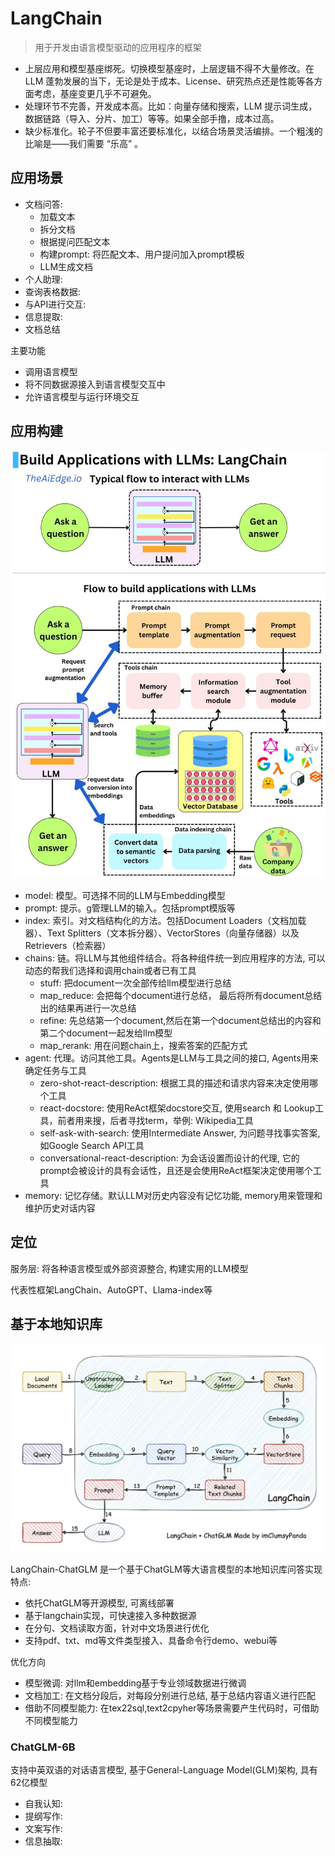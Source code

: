 # LangChain

> 用于开发由语言模型驱动的应用程序的框架

- 上层应用和模型基座绑死。切换模型基座时，上层逻辑不得不大量修改。在 LLM 蓬勃发展的当下，无论是处于成本、License、研究热点还是性能等各方面考虑，基座变更几乎不可避免。
- 处理环节不完善，开发成本高。比如：向量存储和搜索，LLM 提示词生成，数据链路（导入、分片、加工）等等。如果全部手撸，成本过高。
- 缺少标准化。轮子不但要丰富还要标准化，以结合场景灵活编排。一个粗浅的比喻是——我们需要 “乐高” 。

## 应用场景

- 文档问答:
  - 加载文本
  - 拆分文档
  - 根据提问匹配文本
  - 构建prompt: 将匹配文本、用户提问加入prompt模板
  - LLM生成文档
- 个人助理:
- 查询表格数据:
- 与API进行交互:
- 信息提取:
- 文档总结

主要功能

- 调用语言模型
- 将不同数据源接入到语言模型交互中
- 允许语言模型与运行环境交互

## 应用构建

![流程交互图](./images/langchain流程交互图.jpeg)

- model: 模型。可选择不同的LLM与Embedding模型
- prompt: 提示。g管理LLM的输入。包括prompt模版等
- index: 索引。对文档结构化的方法。包括Document Loaders（文档加载器）、Text Splitters（文本拆分器）、VectorStores（向量存储器）以及Retrievers（检索器）
- chains: 链。将LLM与其他组件结合。将各种组件统一到应用程序的方法, 可以动态的帮我们选择和调用chain或者已有工具
  - stuff: 把document一次全部传给llm模型进行总结
  - map_reduce: 会把每个document进行总结， 最后将所有document总结出的结果再进行一次总结
  - refine: 先总结第一个document,然后在第一个document总结出的内容和第二个document一起发给llm模型
  - map_rerank: 用在问题chain上，搜索答案的匹配方式
- agent: 代理。访问其他工具。Agents是LLM与工具之间的接口, Agents用来确定任务与工具
  - zero-shot-react-description: 根据工具的描述和请求内容来决定使用哪个工具
  - react-docstore: 使用ReAct框架docstore交互, 使用search 和 Lookup工具，前者用来搜，后者寻找term，举例: Wikipedia工具
  - self-ask-with-search: 使用Intermediate Answer, 为问题寻找事实答案, 如Google Search API工具
  - conversational-react-description: 为会话设置而设计的代理, 它的prompt会被设计的具有会话性，且还是会使用ReAct框架决定使用哪个工具
- memory: 记忆存储。默认LLM对历史内容没有记忆功能, memory用来管理和维护历史对话内容

## 定位

服务层: 将各种语言模型或外部资源整合, 构建实用的LLM模型

代表性框架LangChain、AutoGPT、Llama-index等

## 基于本地知识库

![chatGLM](./images/langchain+chatglm.png)

LangChain-ChatGLM 是一个基于ChatGLM等大语言模型的本地知识库问答实现
特点:

- 依托ChatGLM等开源模型, 可离线部署
- 基于langchain实现，可快速接入多种数据源
- 在分句、文档读取方面，针对中文场景进行优化
- 支持pdf、txt、md等文件类型接入、具备命令行demo、webui等

优化方向

- 模型微调: 对llm和embedding基于专业领域数据进行微调
- 文档加工: 在文档分段后，对每段分别进行总结, 基于总结内容语义进行匹配
- 借助不同模型能力: 在tex22sql,text2cpyher等场景需要产生代码时，可借助不同模型能力

### ChatGLM-6B

支持中英双语的对话语言模型, 基于General-Language Model(GLM)架构, 具有62亿模型

- 自我认知:
- 提纲写作:
- 文案写作:
- 信息抽取:
